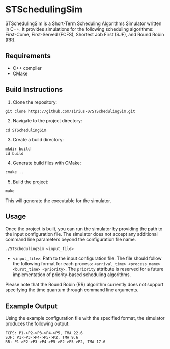 # STSchedulingSim

STSchedulingSim is a Short-Term Scheduling Algorithms Simulator written in C++. It provides simulations for the following scheduling algorithms: First-Come, First-Served (FCFS), Shortest Job First (SJF), and Round Robin (RR).

## Requirements

- C++ compiler
- CMake

## Build Instructions

1. Clone the repository:

```shell
git clone https://github.com/sirius-0/STSchedulingSim.git
```

2. Navigate to the project directory:

```shell
cd STSchedulingSim
```

3. Create a build directory:

```shell
mkdir build
cd build
```

4. Generate build files with CMake:

```shell
cmake ..
```

5. Build the project:

```shell
make
```

This will generate the executable for the simulator.

## Usage

Once the project is built, you can run the simulator by providing the path to the input configuration file. The simulator does not accept any additional command line parameters beyond the configuration file name.

```shell
./STSchedulingSim <input_file>
```

- `<input_file>`: Path to the input configuration file. The file should follow the following format for each process: `<arrival_time> <process_name> <burst_time> <priority>`. The `priority` attribute is reserved for a future implementation of priority-based scheduling algorithms.

Please note that the Round Robin (RR) algorithm currently does not support specifying the time quantum through command line arguments.

## Example Output

Using the example configuration file with the specified format, the simulator produces the following output:

```
FCFS: P1->P2->P3->P4->P5, TMA 22.6
SJF: P1->P3->P4->P5->P2, TMA 9.6
RR: P1->P2->P3->P4->P5->P2->P5->P2, TMA 17.6
```


